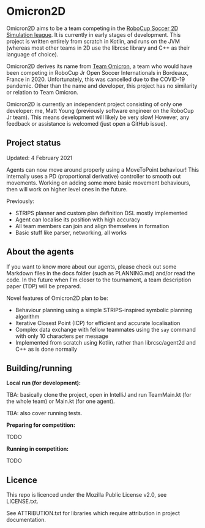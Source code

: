 # Omicron2D

Omicron2D aims to be a team competing in the [RoboCup Soccer 2D Simulation league](https://rcsoccersim.github.io/). It
is currently in early stages of development. This project is written entirely from scratch in Kotlin, and runs on the
JVM (whereas most other teams in 2D use the librcsc library and C++ as their language of choice).

Omicron2D derives its name from [Team Omicron](http://teamomicron.github.io/), a team who would have been competing in
RoboCup Jr Open Soccer Internationals in Bordeaux, France in 2020. Unfortunately, this was cancelled due to the COVID-19
pandemic. Other than the name and developer, this project has no similarity or relation to Team Omicron.

Omicron2D is currently an independent project consisting of only one developer: me, Matt Young (previously
software engineer on the RoboCup Jr team). This means development will likely be very slow! However, any feedback
or assistance is welcomed (just open a GitHub issue).

## Project status

Updated: 4 February 2021

Agents can now move around properly using a MoveToPoint behaviour! This internally uses a PD (proportional derivative)
controller to smooth out movements. Working on adding some more basic movement behaviours, then will work on higher
level ones in the future.

Previously:

- STRIPS planner and custom plan definition DSL mostly implemented
- Agent can localise its position with high accuracy
- All team members can join and align themselves in formation
- Basic stuff like parser, networking, all works

## About the agents

If you want to know more about our agents, please check out some Markdown files in the docs folder (such as PLANNING.md)
and/or read the code. In the future when I'm closer to the tournament, a team description paper (TDP) will be
prepared.

Novel features of Omicron2D plan to be:

- Behaviour planning using a simple STRIPS-inspired symbolic planning algorithm
- Iterative Closest Point (ICP) for efficient and accurate localisation
- Complex data exchange with fellow teammates using the `say` command with only 10 characters per message
- Implemented from scratch using Kotlin, rather than librcsc/agent2d and C++ as is done normally

## Building/running

**Local run (for development):**

TBA: basically clone the project, open in IntelliJ and run TeamMain.kt (for the whole team) or Main.kt (for one agent).

TBA: also cover running tests.

**Preparing for competition:**

TODO

**Running in competition:**

TODO

## Licence

This repo is licenced under the Mozilla Public License v2.0, see LICENSE.txt.

See ATTRIBUTION.txt for libraries which require attribution in project documentation.
